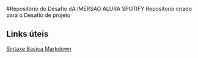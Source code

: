 #Repositório do Desafio dA IMERSAO ALURA SPOTIFY
Repositorio criado para o Desafio de projeto 

## Links úteis
[Sintaxe Basica Markdown](https://www.markdownguide.org/)
